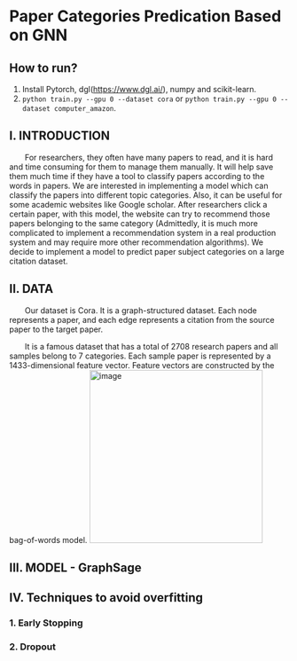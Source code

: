 # Paper Categories Predication Based on GNN
## How to run?
1. Install Pytorch, dgl(https://www.dgl.ai/), numpy and scikit-learn.
2. `python train.py --gpu 0 --dataset cora` or `python train.py --gpu 0 --dataset computer_amazon`.
## I. INTRODUCTION
&emsp;&emsp;For researchers, they often have many 
papers to read, and it is hard and time consuming for them to manage them manually. 
It will help save them much time if they have a 
tool to classify papers according to the words in 
papers. We are interested in implementing a 
model which can classify the papers into 
different topic categories. Also, it can be useful 
for some academic websites like Google 
scholar. After researchers click a certain paper, 
with this model, the website can try to 
recommend those papers belonging to the same 
category (Admittedly, it is much more 
complicated to implement a recommendation 
system in a real production system and may 
require more other recommendation 
algorithms). We decide to implement a model 
to predict paper subject categories on a large 
citation dataset.
## II. DATA
&emsp;&emsp;Our dataset is Cora. It is a graph-structured 
dataset. Each node represents a paper, and each 
edge represents a citation from the source paper 
to the target paper.&nbsp;

&emsp;&emsp;It is a famous dataset that has a total of 2708 
research papers and all samples belong to 7 
categories. Each sample paper is represented by 
a 1433-dimensional feature vector. Feature 
vectors are constructed by the bag-of-words model.
<img width="312" alt="image" src="https://user-images.githubusercontent.com/91409788/179866214-3c001f08-1aeb-408b-aeed-3e4ccf8e584c.png">
## III. MODEL - GraphSage

## IV. Techniques to avoid overfitting
### 1. Early Stopping
### 2. Dropout
